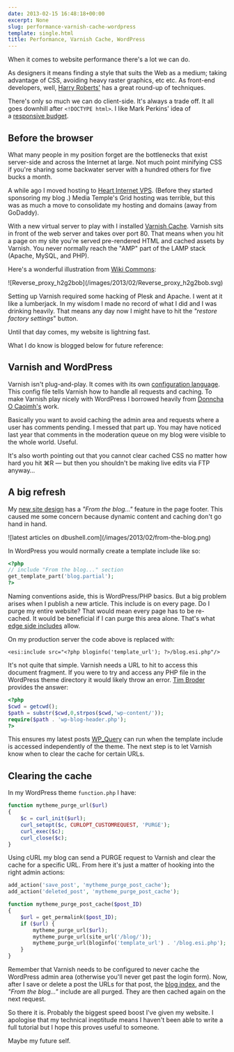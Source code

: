 ```yaml
---
date: 2013-02-15 16:48:18+00:00
excerpt: None
slug: performance-varnish-cache-wordpress
template: single.html
title: Performance, Varnish Cache, WordPress
---
```


When it comes to website performance there's a lot we can do.

As designers it means finding a style that suits the Web as a medium; taking advantage of CSS, avoiding heavy raster graphics, etc etc. As front-end developers, well, [Harry Roberts'](http://csswizardry.com/2013/01/front-end-performance-for-web-designers-and-front-end-developers/) has a great round-up of techniques.

There's only so much we can do client-side. It's always a trade off. It all goes downhill after `<!DOCTYPE html>`. I like Mark Perkins' idea of a [responsive budget](http://clearleft.com/thinks/responsivedesignonabudget/).


## Before the browser


What many people in my position forget are the bottlenecks that exist server-side and across the Internet at large. Not much point minifying CSS if you're sharing some backwater server with a hundred others for five bucks a month.

A while ago I moved hosting to [Heart Internet VPS](http://www.heartinternet.co.uk/vps/). (Before they started sponsoring my blog </disclaimer>.) Media Temple's Grid hosting was terrible, but this was as much a move to consolidate my hosting and domains (away from GoDaddy).

With a new virtual server to play with I installed [Varnish Cache](https://www.varnish-cache.org/). Varnish sits in front of the web server and takes over port 80. That means when you hit a page on my site you're served pre-rendered HTML and cached assets by Varnish. You never normally reach the "AMP" part of the LAMP stack (Apache, MySQL, and PHP).

Here's a wonderful illustration from [Wiki Commons](http://en.wikipedia.org/wiki/File:Reverse_proxy_h2g2bob.svg):

<p class="b-post__image">![Reverse_proxy_h2g2bob](/images/2013/02/Reverse_proxy_h2g2bob.svg)</p>

Setting up Varnish required some hacking of Plesk and Apache. I went at it like a lumberjack. In my wisdom I made no record of what I did and I was drinking heavily. That means any day now I might have to hit the _"restore factory settings_" button.

Until that day comes, my website is lightning fast.

What I do know is blogged below for future reference:


## Varnish and WordPress


Varnish isn't plug-and-play. It comes with its own [configuration language](https://www.varnish-cache.org/docs/3.0/reference/vcl.html). This config file tells Varnish how to handle all requests and caching. To make Varnish play nicely with WordPress I borrowed heavily from [Donncha O Caoimh's](http://ocaoimh.ie/2011/08/09/speed-up-wordpress-with-apache-and-varnish/) work.

Basically you want to avoid caching the admin area and requests where a user has comments pending. I messed that part up. You may have noticed last year that comments in the moderation queue on my blog were visible to the whole world. Useful.

It's also worth pointing out that you cannot clear cached CSS no matter how hard you hit ⌘R — but then you shouldn't be making live edits via FTP anyway…


## A big refresh


My [new site design](http://dbushell.com/2013/02/04/a-new-home/) has a _"From the blog…"_ feature in the page footer. This caused me some concern because dynamic content and caching don't go hand in hand.

<p class="b-post__image">![latest articles on dbushell.com](/images/2013/02/from-the-blog.png)</p>

In WordPress you would normally create a template include like so:

````php
<?php
// include "From the blog..." section
get_template_part('blog.partial');
?>
````

Naming conventions aside, this is WordPress/PHP basics. But a big problem arises when I publish a new article. This include is on every page. Do I purge my entire website? That would mean every page has to be re-cached. It would be beneficial if I can purge this area alone. That's what [edge side includes](https://www.varnish-cache.org/trac/wiki/ESIfeatures) allow.

On my production server the code above is replaced with:

````markup
<esi:include src="<?php bloginfo('template_url'); ?>/blog.esi.php"/>
````

It's not quite that simple. Varnish needs a URL to hit to access this document fragment. If you were to try and access any PHP file in the WordPress theme directory it would likely throw an error. [Tim Broder](http://timbroder.com/2012/12/getting-started-with-varnish-edge-side-includes-and-wordpress.html) provides the answer:

````php
<?php
$cwd = getcwd();
$path = substr($cwd,0,strpos($cwd,'wp-content/'));
require($path . 'wp-blog-header.php');
?>
````

This ensures my latest posts [WP_Query](http://codex.wordpress.org/Class_Reference/WP_Query) can run when the template include is accessed independently of the theme. The next step is to let Varnish know when to clear the cache for certain URLs.


## Clearing the cache


In my WordPress theme `function.php` I have:

````php
function mytheme_purge_url($url)
{
    $c = curl_init($url);
    curl_setopt($c, CURLOPT_CUSTOMREQUEST, 'PURGE');
    curl_exec($c);
    curl_close($c);
}
````

Using cURL my blog can send a PURGE request to Varnish and clear the cache for a specific URL. From here it's just a matter of hooking into the right admin actions:

````php
add_action('save_post', 'mytheme_purge_post_cache');
add_action('deleted_post', 'mytheme_purge_post_cache');

function mytheme_purge_post_cache($post_ID)
{
    $url = get_permalink($post_ID);
    if ($url) {
        mytheme_purge_url($url);
        mytheme_purge_url(site_url('/blog/'));
        mytheme_purge_url(bloginfo('template_url') . '/blog.esi.php');
    }
}
````

Remember that Varnish needs to be configured to never cache the WordPress admin area (otherwise you'll never get past the login form). Now, after I save or delete a post the URLs for that post, the [blog index](/blog/), and the _"From the blog…"_ include are all purged. They are then cached again on the next request.

So there it is. Probably the biggest speed boost I've given my website. I apologise that my technical ineptitude means I haven't been able to write a full tutorial but I hope this proves useful to someone.

Maybe my future self.
